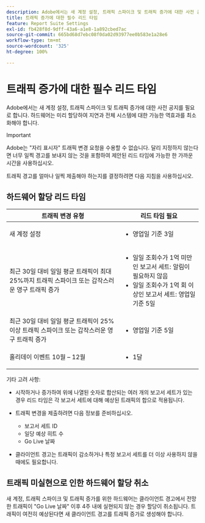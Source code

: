 ```yaml
---
description: Adobe에서는 새 계정 설정, 트래픽 스파이크 및 트래픽 증가에 대한 사전 공지를 필요로 합니다. 하드웨어는 미리 할당하여 지연과 전체 시스템에 대한 가능한 역효과를 최소화해야 합니다.
title: 트래픽 증가에 대한 필수 리드 타임
feature: Report Suite Settings
exl-id: fb428f8d-9dff-43a6-a1e8-1a892cbed7ac
source-git-commit: 665bd68d7ebc08f0da02d93977ee0b583e1a28e6
workflow-type: tm+mt
source-wordcount: '325'
ht-degree: 100%

---
```


# 트래픽 증가에 대한 필수 리드 타임

Adobe에서는 새 계정 설정, 트래픽 스파이크 및 트래픽 증가에 대한 사전 공지를 필요로 합니다. 하드웨어는 미리 할당하여 지연과 전체 시스템에 대한 가능한 역효과를 최소화해야 합니다.

>[!IMPORTANT]
>
>Adobe는 &quot;자리 표시자&quot; 트래픽 변경 요청을 수용할 수 없습니다. 달리 지정하지 않는다면 너무 일찍 경고를 보내지 않는 것을 포함하여 제안된 리드 타임에 가능한 한 가까운 시간을 사용하십시오.

트래픽 경고를 얼마나 일찍 제출해야 하는지를 결정하려면 다음 지침을 사용하십시오.

## 하드웨어 할당 리드 타임


<table id="table_A67CC3B164F740088797BD8913244E47">
 <thead>
  <tr>
   <th colname="col1" class="entry"> 트래픽 변경 유형 </th>
   <th colname="col2" class="entry"> 리드 타임 필요 </th>
  </tr>
 </thead>
 <tbody>
  <tr>
   <td colname="col1"> 새 계정 설정 </td>
   <td colname="col2"> <ul><li>영업일 기준 3일</li></ul></td>
  </tr>
  <tr>
   <td colname="col1"> 최근 30일 대비 일일 평균 트래픽이 최대 25%까지 트래픽 스파이크 또는 갑작스러운 영구 트래픽 증가</td>
   <td colname="col2"> <ul><li>일일 조회수가 1억 미만인 보고서 세트: 알림이 필요하지 않음</li><li>일일 조회수가 1억 회 이상인 보고서 세트: 영업일 기준 5일</li></ul></td>
  </tr>
  <tr>
   <td colname="col1"> 최근 30일 대비 일일 평균 트래픽이 25% 이상 트래픽 스파이크 또는 갑작스러운 영구 트래픽 증가</td>
   <td colname="col2"> <ul><li>영업일 기준 5일</li></ul></td>
  </tr>
  <tr>
   <td colname="col1"> 홀리데이 이벤트 10월 – 12월 </td>
   <td colname="col2"> <ul><li>1달</li></ul> </td>
  </tr>
 </tbody>
</table>

기타 고려 사항:

* 시작하거나 증가하여 위에 나열된 숫자로 합산되는 여러 개의 보고서 세트가 있는 경우 리드 타임은 각 보고서 세트에 대해 예상된 트래픽의 합으로 적용됩니다.
* 트래픽 변경을 제출하려면 다음 정보를 준비하십시오.

   * 보고서 세트 ID
   * 일당 예상 히트 수
   * Go Live 날짜

* 클라이언트 경고는 트래픽이 감소하거나 특정 보고서 세트를 더 이상 사용하지 않을 때에도 필요합니다.

## 트래픽 미실현으로 인한 하드웨어 할당 취소

새 계정, 트래픽 스파이크 및 트래픽 증가를 위한 하드웨어는 클라이언트 경고에서 전망한 트래픽이 &quot;Go Live 날짜&quot; 이후 4주 내에 실현되지 않는 경우 할당이 취소됩니다. 트래픽이 여전히 예상된다면 새 클라이언트 경고를 트래픽 증가로 생성해야 합니다.
